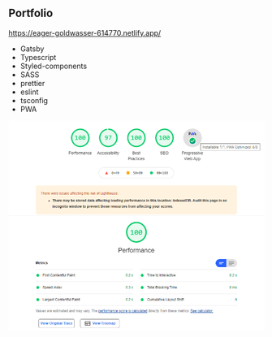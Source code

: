 ## Portfolio

https://eager-goldwasser-614770.netlify.app/

- Gatsby
- Typescript
- Styled-components
- SASS
- prettier
- eslint
- tsconfig
- PWA

![](github_images/portfolio-lighthouse.png)
